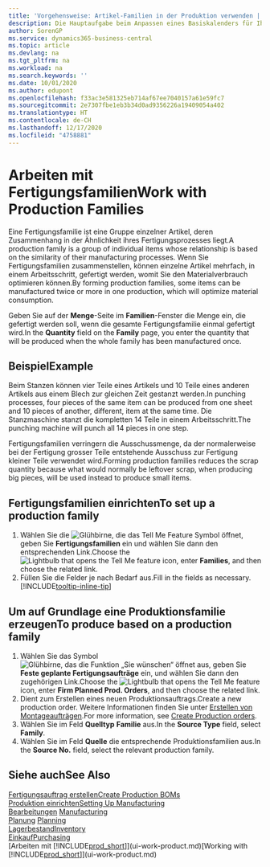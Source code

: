 ```yaml
---
title: 'Vorgehensweise: Artikel-Familien in der Produktion verwenden | Microsoft Docs'
description: Die Hauptaufgabe beim Anpassen eines Basiskalenders für Ihre Firma oder einen Ihrer Geschäftspartner ist, alle Änderungen am Status der Daten als freie Tage oder Arbeitstage einzugeben.
author: SorenGP
ms.service: dynamics365-business-central
ms.topic: article
ms.devlang: na
ms.tgt_pltfrm: na
ms.workload: na
ms.search.keywords: ''
ms.date: 10/01/2020
ms.author: edupont
ms.openlocfilehash: f33ac3e581325eb714af67ee7040157a61e59fc7
ms.sourcegitcommit: 2e7307fbe1eb3b34d0ad9356226a19409054a402
ms.translationtype: HT
ms.contentlocale: de-CH
ms.lasthandoff: 12/17/2020
ms.locfileid: "4758881"
---
```

# <a name="work-with-production-families"></a><span data-ttu-id="a35aa-103">Arbeiten mit Fertigungsfamilien</span><span class="sxs-lookup"><span data-stu-id="a35aa-103">Work with Production Families</span></span>
<span data-ttu-id="a35aa-104">Eine Fertigungsfamilie ist eine Gruppe einzelner Artikel, deren Zusammenhang in der Ähnlichkeit ihres Fertigungsprozesses liegt.</span><span class="sxs-lookup"><span data-stu-id="a35aa-104">A production family is a group of individual items whose relationship is based on the similarity of their manufacturing processes.</span></span> <span data-ttu-id="a35aa-105">Wenn Sie Fertigungsfamilien zusammenstellen, können einzelne Artikel mehrfach, in einem Arbeitsschritt, gefertigt werden, womit Sie den Materialverbrauch optimieren können.</span><span class="sxs-lookup"><span data-stu-id="a35aa-105">By forming production families, some items can be manufactured twice or more in one production, which will optimize material consumption.</span></span>

<span data-ttu-id="a35aa-106">Geben Sie auf der **Menge**-Seite im **Familien**-Fenster die Menge ein, die gefertigt werden soll, wenn die gesamte Fertigungsfamilie einmal gefertigt wird.</span><span class="sxs-lookup"><span data-stu-id="a35aa-106">In the **Quantity** field on the **Family** page, you enter the quantity that will be produced when the whole family has been manufactured once.</span></span>

## <a name="example"></a><span data-ttu-id="a35aa-107">Beispiel</span><span class="sxs-lookup"><span data-stu-id="a35aa-107">Example</span></span>
<span data-ttu-id="a35aa-108">Beim Stanzen können vier Teile eines Artikels und 10 Teile eines anderen Artikels aus einem Blech zur gleichen Zeit gestanzt werden.</span><span class="sxs-lookup"><span data-stu-id="a35aa-108">In punching processes, four pieces of the same item can be produced from one sheet and 10 pieces of another, different, item at the same time.</span></span> <span data-ttu-id="a35aa-109">Die Stanzmaschine stanzt die kompletten 14 Teile in einem Arbeitsschritt.</span><span class="sxs-lookup"><span data-stu-id="a35aa-109">The punching machine will punch all 14 pieces in one step.</span></span>

<span data-ttu-id="a35aa-110">Fertigungsfamilien verringern die Ausschussmenge, da der normalerweise bei der Fertigung grosser Teile entstehende Ausschuss zur Fertigung kleiner Teile verwendet wird.</span><span class="sxs-lookup"><span data-stu-id="a35aa-110">Forming production families reduces the scrap quantity because what would normally be leftover scrap, when producing big pieces, will be used instead to produce small items.</span></span>

## <a name="to-set-up-a-production-family"></a><span data-ttu-id="a35aa-111">Fertigungsfamilien einrichten</span><span class="sxs-lookup"><span data-stu-id="a35aa-111">To set up a production family</span></span>
1. <span data-ttu-id="a35aa-112">Wählen Sie die ![Glühbirne, die das Tell Me Feature](media/ui-search/search_small.png "Tell Me-Funktion") Symbol öffnet, geben Sie **Fertigungsfamilien** ein und wählen Sie dann den entsprechenden Link.</span><span class="sxs-lookup"><span data-stu-id="a35aa-112">Choose the ![Lightbulb that opens the Tell Me feature](media/ui-search/search_small.png "Tell me what you want to do") icon, enter **Families**, and then choose the related link.</span></span>
2. <span data-ttu-id="a35aa-113">Füllen Sie die Felder je nach Bedarf aus.</span><span class="sxs-lookup"><span data-stu-id="a35aa-113">Fill in the fields as necessary.</span></span> [!INCLUDE[tooltip-inline-tip](includes/tooltip-inline-tip_md.md)]

## <a name="to-produce-based-on-a-production-family"></a><span data-ttu-id="a35aa-114">Um auf Grundlage eine Produktionsfamilie erzeugen</span><span class="sxs-lookup"><span data-stu-id="a35aa-114">To produce based on a production family</span></span>
1. <span data-ttu-id="a35aa-115">Wählen Sie das Symbol ![Glühbirne, das die Funktion „Sie wünschen“ öffnet](media/ui-search/search_small.png "Tell Me-Funktion") aus, geben Sie **Feste geplante Fertigungsaufträge** ein, und wählen Sie dann den zugehörigen Link.</span><span class="sxs-lookup"><span data-stu-id="a35aa-115">Choose the ![Lightbulb that opens the Tell Me feature](media/ui-search/search_small.png "Tell me what you want to do") icon, enter **Firm Planned Prod. Orders**, and then choose the related link.</span></span>
2. <span data-ttu-id="a35aa-116">Dient zum Erstellen eines neuen Produktionsauftrags.</span><span class="sxs-lookup"><span data-stu-id="a35aa-116">Create a new production order.</span></span> <span data-ttu-id="a35aa-117">Weitere Informationen finden Sie unter [Erstellen von Montageaufträgen](production-how-to-create-production-orders.md).</span><span class="sxs-lookup"><span data-stu-id="a35aa-117">For more information, see [Create Production orders](production-how-to-create-production-orders.md).</span></span>
3. <span data-ttu-id="a35aa-118">Wählen Sie im Feld **Quelltyp** **Familie** aus.</span><span class="sxs-lookup"><span data-stu-id="a35aa-118">In the **Source Type** field, select **Family**.</span></span>  
4. <span data-ttu-id="a35aa-119">Wählen Sie im Feld **Quelle** die entsprechende Produktionsfamilien aus.</span><span class="sxs-lookup"><span data-stu-id="a35aa-119">In the **Source No.** field, select the relevant production family.</span></span>

## <a name="see-also"></a><span data-ttu-id="a35aa-120">Siehe auch</span><span class="sxs-lookup"><span data-stu-id="a35aa-120">See Also</span></span>
[<span data-ttu-id="a35aa-121">Fertigungsauftrag erstellen</span><span class="sxs-lookup"><span data-stu-id="a35aa-121">Create Production BOMs</span></span>](production-how-to-create-production-boms.md)  
[<span data-ttu-id="a35aa-122">Produktion einrichten</span><span class="sxs-lookup"><span data-stu-id="a35aa-122">Setting Up Manufacturing</span></span>](production-configure-production-processes.md)  
<span data-ttu-id="a35aa-123">[Bearbeitungen](production-manage-manufacturing.md)  </span><span class="sxs-lookup"><span data-stu-id="a35aa-123">[Manufacturing](production-manage-manufacturing.md)  </span></span>  
<span data-ttu-id="a35aa-124">[Planung](production-planning.md) </span><span class="sxs-lookup"><span data-stu-id="a35aa-124">[Planning](production-planning.md) </span></span>  
[<span data-ttu-id="a35aa-125">Lagerbestand</span><span class="sxs-lookup"><span data-stu-id="a35aa-125">Inventory</span></span>](inventory-manage-inventory.md)  
[<span data-ttu-id="a35aa-126">Einkauf</span><span class="sxs-lookup"><span data-stu-id="a35aa-126">Purchasing</span></span>](purchasing-manage-purchasing.md)  
<span data-ttu-id="a35aa-127">[Arbeiten mit [!INCLUDE[prod_short](includes/prod_short.md)]](ui-work-product.md)</span><span class="sxs-lookup"><span data-stu-id="a35aa-127">[Working with [!INCLUDE[prod_short](includes/prod_short.md)]](ui-work-product.md)</span></span>
